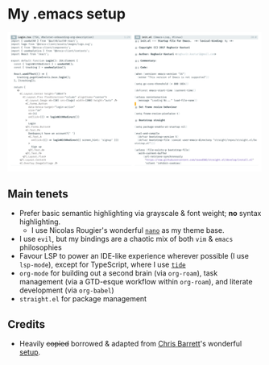 # My .emacs setup

![Screenshot of elisp & TSX buffers](https://raw.githubusercontent.com/d4ncer/.emacs.d/master/screenshots/main-new.png)

## Main tenets

* Prefer basic semantic highlighting via grayscale & font weight; **no** syntax highlighting.
  * I use Nicolas Rougier's wonderful [`nano`](https://github.com/rougier/nano-emacs) as my theme base.
* I use `evil`, but my bindings are a chaotic mix of both `vim` & `emacs` philosophies
* Favour LSP to power an IDE-like experience wherever possible (I use `lsp-mode`), except for TypeScript, where I use [`tide`](https://github.com/ananthakumaran/tide/
)
* `org-mode` for building out a second brain (via `org-roam`), task management (via a GTD-esque workflow within `org-roam`), and literate development (via `org-babel`)
* `straight.el` for package management

## Credits

* Heavily ~~copied~~ borrowed & adapted from [Chris Barrett](https://github.com/chrisbarrett)'s
wonderful [setup](https://github.com/chrisbarrett/.emacs.d).
